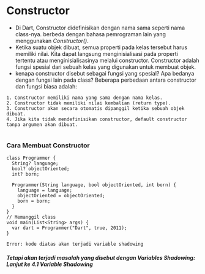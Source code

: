 # Constructor
- Di Dart, Constructor didefinisikan dengan nama sama seperti nama class-nya. berbeda dengan bahasa pemrograman lain yang menggunakan *Constructor()*.
- Ketika suatu objek dibuat, semua properti pada kelas tersebut harus memiliki nilai. Kita dapat langsung menginisialisasi pada properti tertentu atau menginisialisasinya melalui constructor. Constructor adalah fungsi spesial dari sebuah kelas yang digunakan untuk membuat objek.
- kenapa constructor disebut sebagai fungsi yang spesial? Apa bedanya dengan fungsi lain pada class? Beberapa perbedaan antara constructor dan fungsi biasa adalah:
```
1. Constructor memiliki nama yang sama dengan nama kelas.
2. Constructor tidak memiliki nilai kembalian (return type).
3. Constructor akan secara otomatis dipanggil ketika sebuah objek dibuat.
4. Jika kita tidak mendefinisikan constructor, default constructor tanpa argumen akan dibuat.


```
### Cara Membuat Constructor
```
class Programmer {
  String? language;
  bool? objectOriented;
  int? born;

  Programmer(String language, bool objectOriented, int born) {
    language = language;
    objectOriented = objectOriented;
    born = born;
  }
}
// Memanggil class
void main(List<String> args) {
  var dart = Programmer("Dart", true, 2011);
}

Error: kode diatas akan terjadi variable shadowing
```
##### Tetapi akan terjadi masalah yang disebut dengan Variables Shadowing: Lanjut ke 4.1 Variable Shadowing